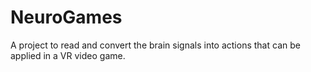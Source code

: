 # NeuroGames
A project to read and convert the brain signals into actions that can be applied in a VR video game.
